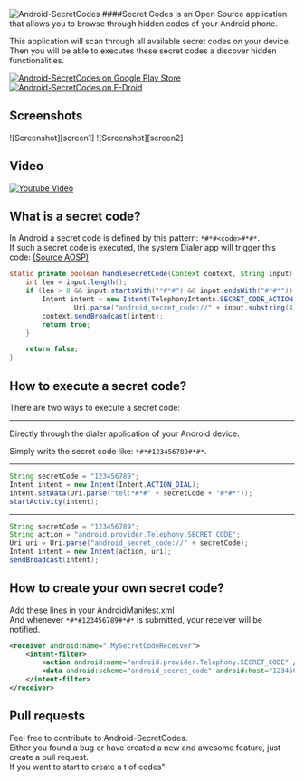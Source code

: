 ![Android-SecretCodes](https://raw.github.com/SimonMarquis/Android-SecretCodes/master/Resources/Feature%20graphic%20-%20resized.png "Android-SecretCodes") 
####Secret Codes is an Open Source application that allows you to browse through hidden codes of your Android phone.

This application will scan through all available secret codes on your device.  
Then you will be able to executes these secret codes a discover hidden functionalities.

[![Android-SecretCodes on Google Play Store](Resources/en-play-badge-border.png)](https://play.google.com/store/apps/details?id=fr.simon.marquis.secretcodes)  
[![Android-SecretCodes on F-Droid](Resources/fdroid.png)](https://f-droid.org/repository/browse/?fdid=fr.simon.marquis.secretcodes)

Screenshots
-----------
![Screenshot][screen1]
![Screenshot][screen2]

Video
-----

[![Youtube Video](http://img.youtube.com/vi/GH1NrV7EqI8/0.jpg)](http://www.youtube.com/watch?v=GH1NrV7EqI8)

What is a secret code?
----------------------

In Android a secret code is defined by this pattern: `*#*#<code>#*#*`.  
If such a secret code is executed, the system Dialer app will trigger this code: [(Source AOSP)](https://android.googlesource.com/platform/packages/apps/Dialer/+/91197049c458f07092b31501d2ed512180b13d58/src/com/android/dialer/SpecialCharSequenceMgr.java#131)

```java
static private boolean handleSecretCode(Context context, String input) {
    int len = input.length();
    if (len > 8 && input.startsWith("*#*#") && input.endsWith("#*#*")) {
        Intent intent = new Intent(TelephonyIntents.SECRET_CODE_ACTION,
                Uri.parse("android_secret_code://" + input.substring(4, len - 4)));
        context.sendBroadcast(intent);
        return true;
    }

    return false;
}
```

How to execute a secret code?
-----------------------------

There are two ways to execute a secret code:
***
Directly through the dialer application of your Android device.

Simply write the secret code like: `*#*#123456789#*#*`.
***
```java
String secretCode = "123456789";
Intent intent = new Intent(Intent.ACTION_DIAL);    
intent.setData(Uri.parse("tel:*#*#" + secretCode + "#*#*"));
startActivity(intent);
```
***
```java
String secretCode = "123456789";
String action = "android.provider.Telephony.SECRET_CODE";
Uri uri = Uri.parse("android_secret_code://" + secretCode);
Intent intent = new Intent(action, uri);
sendBroadcast(intent);
```

How to create your own secret code?
-----------------------------------

Add these lines in your AndroidManifest.xml  
And whenever `*#*#123456789#*#*` is submitted, your receiver will be notified.
```xml
<receiver android:name=".MySecretCodeReceiver">
    <intent-filter>
        <action android:name="android.provider.Telephony.SECRET_CODE" />
        <data android:scheme="android_secret_code" android:host="123456789" />
	</intent-filter>
</receiver>
```

Pull requests
-------------
Feel free to contribute to Android-SecretCodes.  
Either you found a bug or have created a new and awesome feature, just create a pull request.  
If you want to start to create a t of codes"
 
